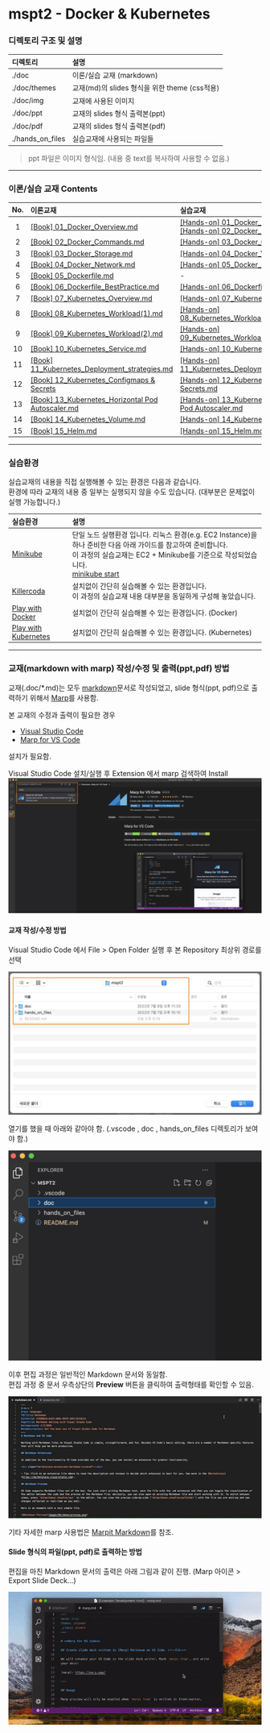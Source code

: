 # mspt2 - Docker & Kubernetes

### 디렉토리 구조 및 설명
| 디렉토리 | 설명 |
| :--- | :--- |
| ./doc | 이론/실습 교재 (markdown) |
| ./doc/themes | 교재(md)의 slides 형식을 위한 theme (css적용) |
| ./doc/img | 교재에 사용된 이미지 |
| ./doc/ppt | 교재의 slides 형식 출력본(ppt) |
| ./doc/pdf | 교재의 slides 형식 출력본(pdf) |
| ./hands_on_files | 실습교재에 사용되는 파일들 |

> ppt 파일은 이미지 형식임. (내용 중 text를 복사하여 사용할 수 없음.)

---

### 이론/실습 교재 Contents

| No. | 이론교재 | 실습교재 |
| :---: | :--- | :--- |
|  1 | [[Book] 01_Docker_Overview.md](./doc/%5BBook%5D%2001_Docker_Overview.md)                                             | [[Hands-on] 01_Docker_Intro.md](doc/%5BHands-on%5D%2001_Docker_Intro.md)<br>[[Hands-on] 02_Docker_Layers.md](doc/%5BHands-on%5D%2002_Docker_Layers.md) |
|  2 | [[Book] 02_Docker_Commands.md](./doc/%5BBook%5D%2002_Docker_Commands.md)                                             | [[Hands-on] 03_Docker_Commands.md](doc/%5BHands-on%5D%2003_Docker_Commands.md)                                                                         |
|  3 | [[Book] 03_Docker_Storage.md](./doc/%5BBook%5D%2003_Docker_Storage.md)                                               | [[Hands-on] 04_Docker_Volumes.md](doc/%5BHands-on%5D%2004_Docker_Volumes.md)                                                                           |
|  4 | [[Book] 04_Docker_Network.md](./doc/%5BBook%5D%2004_Docker_Network.md)                                               | [[Hands-on] 05_Docker_Network.md](doc/%5BHands-on%5D%2005_Docker_Network.md)                                                                           |
|  5 | [[Book] 05_Dockerfile.md](./doc/%5BBook%5D%2005_Dockerfile.md)                                                       | -                                                                                                                                                      |
|  6 | [[Book] 06_Dockerfile_BestPractice.md](./doc/%5BBook%5D%2006_Dockerfile_BestPractice.md)                             | [[Hands-on] 06_Dockerfile.md](doc/%5BHands-on%5D%2006_Dockerfile.md)                                                                                   |
|  7 | [[Book] 07_Kubernetes_Overview.md](./doc/%5BBook%5D%2007_Kubernetes_Overview.md)                                     | [[Hands-on] 07_Kubernetes_Overview.md](doc/%5BHands-on%5D%2007_Kubernetes_Overview.md)                                                                 |
|  8 | [[Book] 08_Kubernetes_Workload(1).md](./doc/%5BBook%5D%2008_Kubernetes_Workload(1).md)                               | [[Hands-on] 08_Kubernetes_Workload(1).md](doc/%5BHands-on%5D%2008_Kubernetes_Workload(1).md)                                                           |
|  9 | [[Book] 09_Kubernetes_Workload(2).md](./doc/%5BBook%5D%2009_Kubernetes_Workload(2).md)                               | [[Hands-on] 09_Kubernetes_Workload(2).md](doc/%5BHands-on%5D%2009_Kubernetes_Workload(2).md)                                                           |
| 10 | [[Book] 10_Kubernetes_Service.md](./doc/%5BBook%5D%2010_Kubernetes_Service.md)                                       | [[Hands-on] 10_Kubernetes_Service.md](doc/%5BHands-on%5D%2010_Kubernetes_Service.md)                                                                   |
| 11 | [[Book] 11_Kubernetes_Deployment_strategies.md](./doc/%5BBook%5D%2011_Kubernetes_Deployment_strategies.md)           | [[Hands-on] 11_Kubernetes_Deployment_strategies.md](doc/%5BHands-on%5D%2011_Kubernetes_Deployment_strategies.md)                                       |
| 12 | [[Book] 12_Kubernetes_Configmaps & Secrets](doc/%5BBook%5D%2012_Kubernetes_ConfigMaps%20&%20Secrets.md)              | [[Hands-on] 12_Kubernetes_ConfigMaps & Secrets.md](doc/%5BHands-on%5D%2012_Kubernetes_ConfigMaps%20&%20Secrets.md)                                     |
| 13 | [[Book] 13_Kubernetes_Horizontal Pod Autoscaler.md](doc/%5BBook%5D%2013_Kubernetes_Horizontal%20Pod%20Autoscaler.md) | [[Hands-on] 13_Kubernetes_Horizontal Pod Autoscaler.md](doc/%5BHands-on%5D%2013_Kubernetes_Horizontal%20Pod%20Autoscaler.md)                           |
| 14 | [[Book] 14_Kubernetes_Volume.md](./doc/%5BBook%5D%2014_Kubernetes_Volume.md)                                         | [[Hands-on] 14_Kubernetes_Volume.md](doc/%5BHands-on%5D%2014_Kubernetes_Volume.md)                                                                     |
| 15 | [[Book] 15_Helm.md](./doc/%5BBook%5D%2015_Helm.md)                                                                   | [[Hands-on] 15_Helm.md](doc/%5BHands-on%5D%2015_Helm.md)                                                                                               |

---

### 실습환경
실습교재의 내용을 직접 실행해볼 수 있는 환경은 다음과 같습니다.  
환경에 따라 교재의 내용 중 일부는 실행되지 않을 수도 있습니다. (대부분은 문제없이 실행 가능합니다.)

| 실습환경 | 설명 |
| :--- | :--- |
| [Minikube](https://minikube.sigs.k8s.io/) | 단일 노드 실행환경 입니다. 리눅스 환경(e.g. EC2 Instance)을 하나 준비한 다음 아래 가이드를 참고하여 준비합니다.<br>이 과정의 실습교재는 EC2 + Minikube를 기준으로 작성되었습니다.<br>[minikube start](https://minikube.sigs.k8s.io/docs/start/) |
| [Killercoda](https://killercoda.com/brian) | 설치없이 간단히 실습해볼 수 있는 환경입니다.<br>이 과정의 실습교재 내용 대부분을 동일하게 구성해 놓았습니다. |
| [Play with Docker](https://labs.play-with-docker.com/) | 설치없이 간단히 실습해볼 수 있는 환경입니다. (Docker) |
| [Play with Kubernetes](https://labs.play-with-k8s.com/) | 설치없이 간단히 실습해볼 수 있는 환경입니다. (Kubernetes) |

---

### 교재(markdown with marp) 작성/수정 및 출력(ppt,pdf) 방법

교재(.doc/*.md)는 모두 [markdown](https://www.markdownguide.org/)문서로 작성되었고, slide 형식(ppt, pdf)으로 출력하기 위해서 [Marp](https://marp.app/)를 사용함.

본 교재의 수정과 출력이 필요한 경우

- [Visual Studio Code](https://code.visualstudio.com/)
- [Marp for VS Code](https://marketplace.visualstudio.com/items?itemName=marp-team.marp-vscode)

설치가 필요함.

Visual Studio Code 설치/실행 후 Extension 에서 marp 검색하여 Install
![](doc/img/marp.png)


#### 교재 작성/수정 방법

Visual Studio Code 에서 File > Open Folder 실행 후 본 Repository 최상위 경로를 선택

![](doc/img/VSCode1.png)

열기를 했을 때 아래와 같아야 함. (.vscode , doc , hands_on_files 디렉토리가 보여야 함.)

![](doc/img/VSCode2.png)


이후 편집 과정은 일반적인 Markdown 문서와 동일함.  
편집 과정 중 문서 우측상단의 **Preview** 버튼을 클릭하여 출력형태를 확인할 수 있음.

![](doc/img/VSCode4.gif)

기타 자세한 marp 사용법은 [Marpit Markdown](https://marpit.marp.app/markdown)를 참조.

#### Slide 형식의 파일(ppt, pdf)로 출력하는 방법

편집을 마친 Markdown 문서의 출력은 아래 그림과 같이 진행.  (Marp 아이콘 > Export Slide Deck...)

![](doc/img/marp_export.gif)
